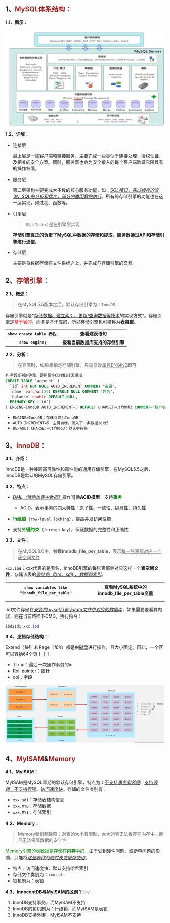 ## 1、<span style="color:brown">MySQL体系结构：</span>

**1.1、图示：**

<img src="https://raw.githubusercontent.com/root-bine/image/main/Typora-image/MySQL_Pro01.png" alt="image-20230302193335957" style="zoom:67%;" />

**1.2、详解：**

- 连接层

  最上层是一些客户端和链接服务，主要完成一些类似于连接处理、授权认证、及相关的安全方案。同时，服务器也会为安全接入的每个客户端验证它所具有的操作权限。

- 服务层

  第二层架构主要完成大多数的核心服务功能，如：<u>*SQL接口，完成缓存的查询，SQL的分析和优化，部分内置函数的执行*</u>。所有跨存储引擎的功能也在这一层实现，如过程、函数等。

- 引擎层

  > `索引(Index)`是在引擎层实现

  **存储引擎真正的负责了MySQL中数据的存储和提取，服务器通过API和存储引擎进行通信**。

- 存储层

  主要是将数据存储在文件系统之上，并完成与存储引擎的交互。



## 2、<span style="color:brown">存储引擎：</span>

**2.1、概述：**

> 在MySQL5.5版本之后，默认存储引擎为：`InnoDB`

​		存储引擎就是*<u>存储数据、建立索引、更新/查询数据等技术</u>的实现方式*。存储引擎是<span style="color:red">基于表的</span>，而不是基于库的，所以存储引擎也可被称为**表类型**。

| `show create table 表名;` |           查看建表语句           |
| :-----------------------: | :------------------------------: |
|    **`show engine;`**     | **查看当前数据库支持的存储引擎** |

**2.2、分析：**

> 在建表时，如果想指定存储引擎，只需修改<u>属性ENGINE</u>即可

```sql
# 字段或列的注释，是用属性COMMENT来添加
CREATE TABLE `account` (
  `id` int NOT NULL AUTO_INCREMENT COMMENT "主键",
  `name` varchar(20) DEFAULT NULL COMMENT "姓名",
  `balance` double DEFAULT NULL,
  PRIMARY KEY (`id`)
) ENGINE=InnoDB AUTO_INCREMENT=5 DEFAULT CHARSET=utf8mb3 COMMENT="账户表";
```

- `ENGINE=InnoDB：存储引擎为InnoDB`
- `AUTO_INCREMENT=5：主键自增，插入下一条数据id为5`
- `DEFAULT CHARSET=utf8mb3：默认字符集`



## 3、<span style="color:brown">InnoDB：</span>

**3.1、介绍：**

InnoDB是一种兼顾高可靠性和高性能的通用存储引擎，在MySQL5.5之后，InnoDB是默认的MySQL存储引擎。

**3.2、特点：**

- <u>*DML（增删改表中数据）*</u>操作遵循**ACID摸型**，支持<span style="color:green">**事务**</span>
  - ACID，表示事务的四大特性：原子性、一致性、隔离性、持久性

- <span style="color:green">**行级锁**</span>（`row-level locking`），提高并发访问性能

- 支持<span style="color:green">**外键约束**</span>（`foreign key`），保证数据的完整性和正确性

**3.3、文件：**

> 在MySQL8.0中，**参数innodb_file_per_table**，表示<u>每一张表都对应一个表空间文件</u>

`xxx.ibd`：xxx代表的是表名，innoDB引擎的每张表都会对应这样一个**表空间文件**，存储该表的<u>*表结构（frm、sdi) 、数据和索引*</u>。

| `show variables like "innodb_file_per_table"` | 查看MySQL系统中的innodb_file_per_table变量 |
| --------------------------------------------- | ------------------------------------------ |

---

ibd文件存储在<u>*安装的mysql目录下data文件中对应的数据库*</u>，如果需要查看其内容，则在当前路径下CMD，执行指令：

```scss
ibd2sdi xxx.ibd
```

**3.4、逻辑存储结构：**

Extend（*1M*）和Page（*16K*）都是由<u>磁盘</u>进行操作，且大小固定。因此，一个区可以容纳64个页！！！

- Trx id：最后一次操作事务的id
- Roll pointer：指针
- col：字段

![image-20230304163628744](https://raw.githubusercontent.com/root-bine/image/main/Typora-image/MySQL_Pro02.png)



## 4、<span style="color:brown">MyISAM</span>&<span style="color:brown">Memory</span>

**4.1、MyISAM：**

​		MyISAM是MySQL早期的默认存储引擎，特点为：<u>不支持*事务和外键*</u>、<u>支持*表锁*，不支持行锁</u>、<u>访问速度快</u>。存储的文件类别有：

- `xxx.sdi`：存储表结构信息
- `xxx.MYD`：存储数据
- `xxx.MYI`：存储索引

**4.2、Memory：**

> Memory锁机制缺陷：对表的大小有限制，太大的表无法缓存在内存中，而且无法保障数据的安全性

<span style="color:green">Memory引擎的表数据是存储在**内存**中的</span>，由于受到硬件问题、或断电问题的影响，只能将<u>*这些表作为临时表或缓存使用*</u>。

- 特点：访问速度快、默认支持哈希索引
- 存储文件类别为：`xxx.sdi`
- 锁机制为：表锁

**4.3、InnocentDB与MyISAM的区别？**🎶🎶🎶

1. InnoDB支持事务，而MyISAM不支持
2. InnoDB的锁机制为：行级锁，而MyISAM是表锁
3. InnoDB支持外键，MyISAM不支持


